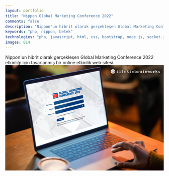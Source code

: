 ```yaml
---
layout: portfolio
title: "Nippon Global Marketing Conference 2022"
comments: false
description: "Nippon'un hibrit olarak gerçekleşen Global Marketing Conference 2022 etkinliği için tasarlanmış bir online etkinlik web sitesi."
keywords: "php, nippon, betek"
technologies: "php, javascript, html, css, bootstrap, node.js, socket.io"
images: 014
---
```


Nippon'un hibrit olarak gerçekleşen Global Marketing Conference 2022 etkinliği için tasarlanmış bir online etkinlik web sitesi.
![001](/assets/images/portfolio/014/001.jpg)